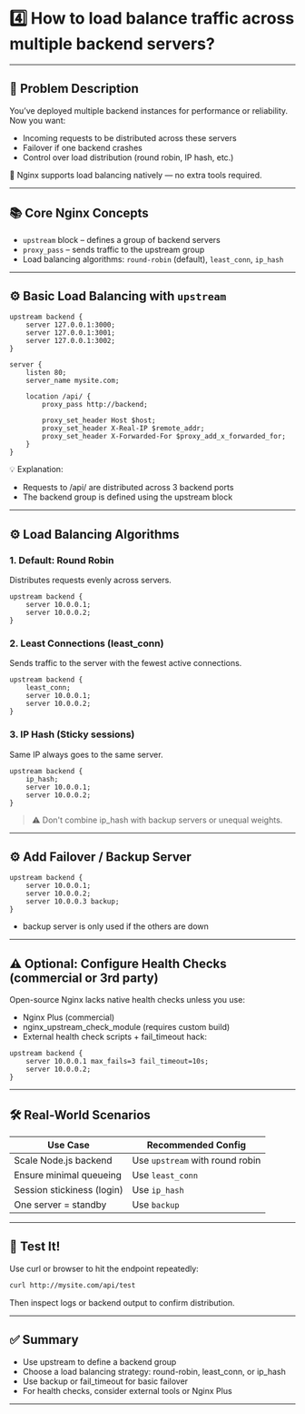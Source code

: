 # 4️⃣ How to load balance traffic across multiple backend servers?

---

## 🧩 Problem Description

You’ve deployed multiple backend instances for performance or reliability. Now you want:

- Incoming requests to be distributed across these servers
- Failover if one backend crashes
- Control over load distribution (round robin, IP hash, etc.)

📌 Nginx supports load balancing natively — no extra tools required.

---

## 📚 Core Nginx Concepts

- `upstream` block – defines a group of backend servers
- `proxy_pass` – sends traffic to the upstream group
- Load balancing algorithms: `round-robin` (default), `least_conn`, `ip_hash`

---

## ⚙️ Basic Load Balancing with `upstream`

```nginx
upstream backend {
    server 127.0.0.1:3000;
    server 127.0.0.1:3001;
    server 127.0.0.1:3002;
}

server {
    listen 80;
    server_name mysite.com;

    location /api/ {
        proxy_pass http://backend;

        proxy_set_header Host $host;
        proxy_set_header X-Real-IP $remote_addr;
        proxy_set_header X-Forwarded-For $proxy_add_x_forwarded_for;
    }
}
```

💡 Explanation:

- Requests to /api/ are distributed across 3 backend ports
- The backend group is defined using the upstream block

---

## ⚙️ Load Balancing Algorithms 

### 1. Default: Round Robin

Distributes requests evenly across servers.

```nginx
upstream backend {
    server 10.0.0.1;
    server 10.0.0.2;
}
```

### 2. Least Connections (least_conn)

Sends traffic to the server with the fewest active connections.

```nginx
upstream backend {
    least_conn;
    server 10.0.0.1;
    server 10.0.0.2;
}
```

### 3. IP Hash (Sticky sessions)

Same IP always goes to the same server.

```nginx
upstream backend {
    ip_hash;
    server 10.0.0.1;
    server 10.0.0.2;
}
```

> ⚠️ Don't combine ip_hash with backup servers or unequal weights.

---

## ⚙️ Add Failover / Backup Server

```nginx
upstream backend {
    server 10.0.0.1;
    server 10.0.0.2;
    server 10.0.0.3 backup;
}
```

- backup server is only used if the others are down

---

## ⚠️ Optional: Configure Health Checks (commercial or 3rd party)

Open-source Nginx lacks native health checks unless you use:

- Nginx Plus (commercial)
- nginx_upstream_check_module (requires custom build)
- External health check scripts + fail_timeout hack:

```nginx
upstream backend {
    server 10.0.0.1 max_fails=3 fail_timeout=10s;
    server 10.0.0.2;
}
```

---

## 🛠️ Real-World Scenarios

| Use Case                   | Recommended Config              |
| -------------------------- | ------------------------------- |
| Scale Node.js backend      | Use `upstream` with round robin |
| Ensure minimal queueing    | Use `least_conn`                |
| Session stickiness (login) | Use `ip_hash`                   |
| One server = standby       | Use `backup`                    |

---

## 🧪 Test It!

Use curl or browser to hit the endpoint repeatedly:

```bash
curl http://mysite.com/api/test
```

Then inspect logs or backend output to confirm distribution.

---

## ✅ Summary

- Use upstream to define a backend group
- Choose a load balancing strategy: round-robin, least_conn, or ip_hash
- Use backup or fail_timeout for basic failover
- For health checks, consider external tools or Nginx Plus

---
